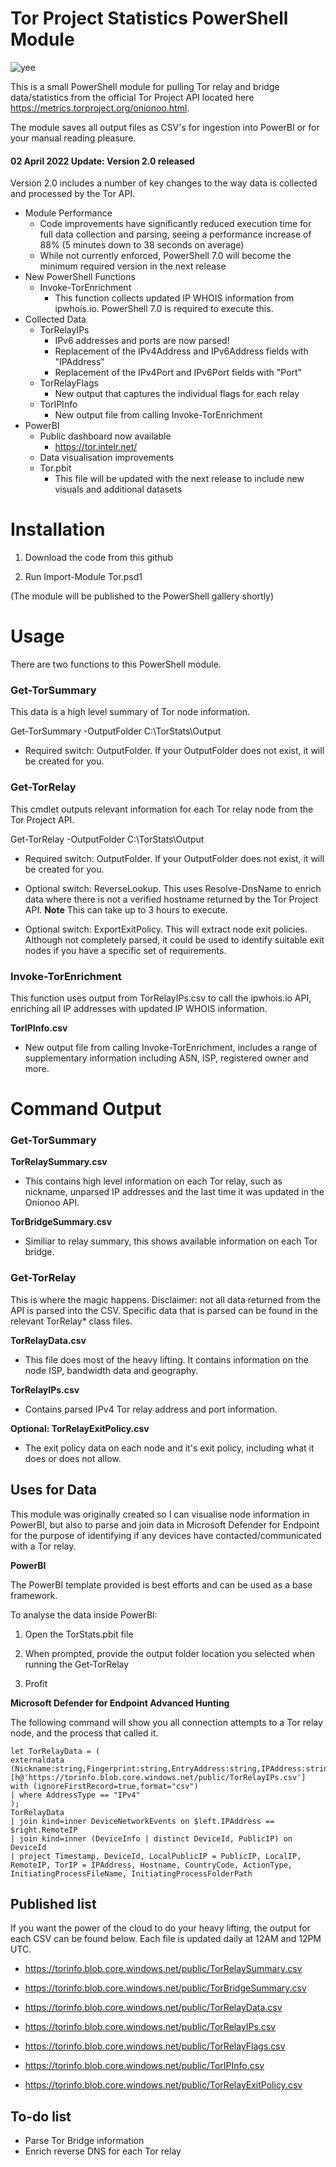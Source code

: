 
# Tor Project Statistics PowerShell Module

![yee](https://forthebadge.com/images/badges/built-with-grammas-recipe.svg)

This is a small PowerShell module for pulling Tor relay and bridge data/statistics from the official Tor Project API located here https://metrics.torproject.org/onionoo.html.

The module saves all output files as CSV's for ingestion into PowerBI or for your manual reading pleasure.

#### 02 April 2022 Update: Version 2.0 released
Version 2.0 includes a number of key changes to the way data is collected and processed by the Tor API.

* Module Performance
  * Code improvements have significantly reduced execution time for full data collection and parsing, seeing a performance increase of 88% (5 minutes down to 38 seconds on average)
  * While not currently enforced, PowerShell 7.0 will become the minimum required version in the next release
* New PowerShell Functions
  * Invoke-TorEnrichment
    * This function collects updated IP WHOIS information from ipwhois.io. PowerShell 7.0 is required to execute this.
* Collected Data
  * TorRelayIPs
    * IPv6 addresses and ports are now parsed!
    * Replacement of the IPv4Address and IPv6Address fields with "IPAddress"
    * Replacement of the IPv4Port and IPv6Port fields with "Port"
  * TorRelayFlags
    * New output that captures the individual flags for each relay
  * TorIPInfo
    * New output file from calling Invoke-TorEnrichment
* PowerBI
  * Public dashboard now available
    * https://tor.intelr.net/
  * Data visualisation improvements 
  * Tor.pbit
    * This file will be updated with the next release to include new visuals and additional datasets
  
# Installation

1. Download the code from this github

2. Run Import-Module Tor.psd1

(The module will be published to the PowerShell gallery shortly)

# Usage

There are two functions to this PowerShell module.

### Get-TorSummary

This data is a high level summary of Tor node information.

Get-TorSummary -OutputFolder C:\TorStats\Output

* Required switch: OutputFolder. If your OutputFolder does not exist, it will be created for you.

### Get-TorRelay

This cmdlet outputs relevant information for each Tor relay node from the Tor Project API.

Get-TorRelay -OutputFolder C:\TorStats\Output

* Required switch: OutputFolder. If your OutputFolder does not exist, it will be created for you.

* Optional switch: ReverseLookup. This uses Resolve-DnsName to enrich data where there is not a verified hostname returned by the Tor Project API. **Note** This can take up to 3 hours to execute.

* Optional switch: ExportExitPolicy. This will extract node exit policies. Although not completely parsed, it could be used to identify suitable exit nodes if you have a specific set of requirements.

### Invoke-TorEnrichment

This function uses output from TorRelayIPs.csv to call the ipwhois.io API, enriching all IP addresses with updated IP WHOIS information.

**TorIPInfo.csv**

* New output file from calling Invoke-TorEnrichment, includes a range of supplementary information including ASN, ISP, registered owner and more.

# Command Output

### Get-TorSummary

**TorRelaySummary.csv**

* This contains high level information on each Tor relay, such as nickname, unparsed IP addresses and the last time it was updated in the Onionoo API.

**TorBridgeSummary.csv**

* Similiar to relay summary, this shows available information on each Tor bridge.

### Get-TorRelay

This is where the magic happens. Disclaimer: not all data returned from the API is parsed into the CSV. Specific data that is parsed can be found in the relevant TorRelay* class files.

**TorRelayData.csv**

* This file does most of the heavy lifting. It contains information on the node ISP, bandwidth data and geography.

**TorRelayIPs.csv**

* Contains parsed IPv4 Tor relay address and port information.
  
**Optional: TorRelayExitPolicy.csv**

* The exit policy data on each node and it's exit policy, including what it does or does not allow.
  
## Uses for Data

This module was originally created so I can visualise node information in PowerBI, but also to parse and join data in Microsoft Defender for Endpoint for the purpose of identifying if any devices have contacted/communicated with a Tor relay.

**PowerBI**

The PowerBI template provided is best efforts and can be used as a base framework.

To analyse the data inside PowerBI:

1. Open the TorStats.pbit file

2. When prompted, provide the output folder location you selected when running the Get-TorRelay

3. Profit

**Microsoft Defender for Endpoint Advanced Hunting**

The following command will show you all connection attempts to a Tor relay node, and the process that called it.

    let TorRelayData = (
    externaldata (Nickname:string,Fingerprint:string,EntryAddress:string,IPAddress:string,Port:string,AddressType:string,Hostname:string,CountryCode:string,IsRunning:bool,RelayPublishDate:string,LastChangedIPData:string)
    [h@'https://torinfo.blob.core.windows.net/public/TorRelayIPs.csv'] with (ignoreFirstRecord=true,format="csv")
    | where AddressType == "IPv4"
    );
    TorRelayData
    | join kind=inner DeviceNetworkEvents on $left.IPAddress == $right.RemoteIP
    | join kind=inner (DeviceInfo | distinct DeviceId, PublicIP) on DeviceId
    | project Timestamp, DeviceId, LocalPublicIP = PublicIP, LocalIP, RemoteIP, TorIP = IPAddress, Hostname, CountryCode, ActionType, InitiatingProcessFileName, InitiatingProcessFolderPath

## Published list

If you want the power of the cloud to do your heavy lifting, the output for each CSV can be found below. Each file is updated daily at 12AM and 12PM UTC.

* https://torinfo.blob.core.windows.net/public/TorRelaySummary.csv

* https://torinfo.blob.core.windows.net/public/TorBridgeSummary.csv

* https://torinfo.blob.core.windows.net/public/TorRelayData.csv

* https://torinfo.blob.core.windows.net/public/TorRelayIPs.csv

* https://torinfo.blob.core.windows.net/public/TorRelayFlags.csv

* https://torinfo.blob.core.windows.net/public/TorIPInfo.csv

* https://torinfo.blob.core.windows.net/public/TorRelayExitPolicy.csv

## To-do list

* Parse Tor Bridge information
* Enrich reverse DNS for each Tor relay
